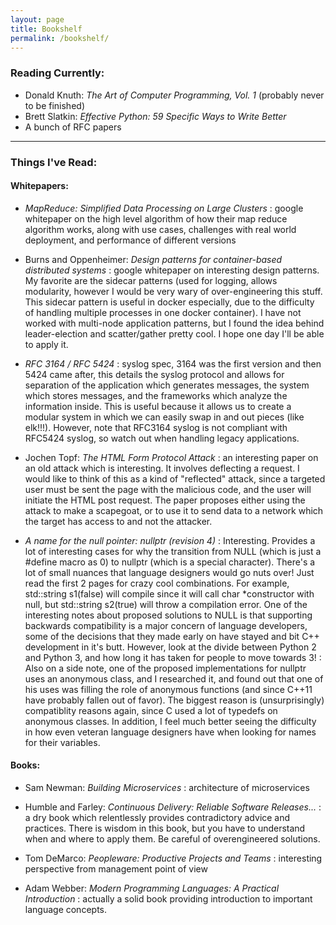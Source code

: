 ```yaml
---
layout: page
title: Bookshelf
permalink: /bookshelf/
---
```


### __Reading Currently:__

- Donald Knuth: _The Art of Computer Programming, Vol. 1_ (probably never to be finished)
- Brett Slatkin: _Effective Python: 59 Specific Ways to Write Better_ 
- A bunch of RFC papers

-----------------------

### __Things I've Read__:


#### Whitepapers:

- _MapReduce: Simplified Data Processing on Large Clusters_
: google whitepaper on the high level algorithm of how their map reduce algorithm works, along with use cases, challenges with real world deployment, and performance of different versions

- Burns and Oppenheimer: _Design patterns for container-based distributed systems_
: google whitepaper on interesting design patterns. My favorite are the sidecar patterns (used for logging, allows modularity, however I would be very wary of over-engineering this stuff. This sidecar pattern is useful in docker especially, due to the difficulty of handling multiple processes in one docker container). I have not worked with multi-node application patterns, but I found the idea behind leader-election and scatter/gather pretty cool. I hope one day I'll be able to apply it.


- _RFC 3164 / RFC 5424_
: syslog spec, 3164 was the first version and then 5424 came after, this details the syslog protocol and allows for separation of the application which generates messages, the system which stores messages, and the frameworks which analyze the information inside. This is useful because it allows us to create a modular system in which we can easily swap in and out pieces (like elk!!!). However, note that RFC3164 syslog is not compliant with RFC5424 syslog, so watch out when handling legacy applications.

- Jochen Topf: _The HTML Form Protocol Attack_
: an interesting paper on an old attack which is interesting. It involves deflecting a request. I would like to think of this as a kind of "reflected" attack, since a targeted user must be sent the page with the malicious code, and the user will initiate the HTML post request. The paper proposes either using the attack to make a scapegoat, or to use it to send data to a network which the target has access to and not the attacker.

- _A name for the null pointer: nullptr (revision 4)_
: Interesting. Provides a lot of interesting cases for why the transition from NULL (which is just a #define macro as 0) to nullptr (which is a special character). There's a lot of small nuances that language designers would go nuts over! Just read the first 2 pages for crazy cool combinations. For example, std::string s1(false) will compile since it will call char *constructor with null, but std::string s2(true) will throw a compilation error. One of the interesting notes about proposed solutions to NULL is that supporting backwards compatibility is a major concern of language developers, some of the decisions that they made early on have stayed and bit C++ development in it's butt. However, look at the divide between Python 2 and Python 3, and how long it has taken for people to move towards 3!
: Also on a side note, one of the proposed implementations for nullptr uses an anonymous class, and I researched it, and found out that one of his uses was filling the role of anonymous functions (and since C++11 have probably fallen out of favor). The biggest reason is (unsurprisingly) compatiblity reasons again, since C used a lot of typedefs on anonymous classes. In addition, I feel much better seeing the difficulty in how even veteran language designers have when looking for names for their variables.

#### Books:

- Sam Newman: _Building Microservices_
: architecture of microservices

- Humble and Farley: _Continuous Delivery: Reliable Software Releases..._
: a dry book which relentlessly provides contradictory advice and practices. There is wisdom in this book, but you have to understand when and where to apply them. Be careful of overengineered solutions.

- Tom DeMarco: _Peopleware: Productive Projects and Teams_
: interesting perspective from management point of view

- Adam Webber: _Modern Programming Languages: A Practical Introduction_
: actually a solid book providing introduction to important language concepts.
